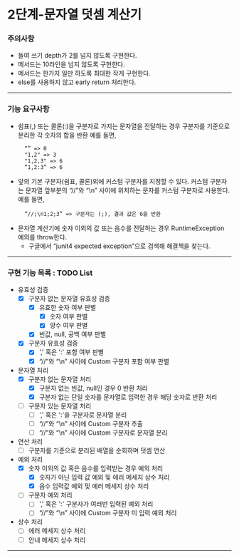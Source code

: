 2단계-문자열 덧셈 계산기
===
### 주의사항
- 들여 쓰기 depth가 2를 넘지 않도록 구현한다.
- 메서드는 10라인을 넘지 않도록 구현한다.
- 메서드는 한가지 일만 하도록 최대한 작게 구현한다. 
- else를 사용하지 않고 early return 처리한다.
---

### 기능 요구사항
- 쉼표(,) 또는 콜론(:)을 구분자로 가지는 문자열을 전달하는 경우 구분자를 기준으로 분리한 각 숫자의 합을 반환
  예를 들면, 
  ```
    “” => 0
    "1,2" => 3
    "1,2,3" => 6
    “1,2:3” => 6
  ``` 
- 앞의 기본 구분자(쉼표, 콜론)외에 커스텀 구분자를 지정할 수 있다. 커스텀 구분자는 문자열 앞부분의 “//”와 “\n” 사이에 위치하는 문자를 커스텀 구분자로 사용한다.
  예를 들면,
  ```
    “//;\n1;2;3” => 구분자는 (;), 결과 값은 6을 반환
  ``` 
- 문자열 계산기에 숫자 이외의 값 또는 음수를 전달하는 경우 RuntimeException 예외를 throw한다.
  - 구글에서 “junit4 expected exception”으로 검색해 해결책을 찾는다.
---

### 구현 기능 목록 : TODO List
- 유효성 검증
  - [x] 구분자 없는 문자열 유효성 검증
    - [x] 유효한 숫자 여부 판별
      - [x] 숫자 여부 판별
      - [x] 양수 여부 판별
    - [x] 빈값, null, 공백 여부 판별
  - [x] 구분자 유효성 검증
    - [x] ',' 혹은 ':' 포함 여부 판별
    - [x] “//”와 “\n” 사이에 Custom 구분자 포함 여부 판별
    
- 문자열 처리
  - [x] 구분자 없는 문자열 처리
    - [x] 구분자 없는 빈값, null인 경우 0 반환 처리
    - [x] 구분자 없는 단일 숫자를 문자열로 입력한 경우 해당 숫자로 반환 처리
  - [ ] 구분자 있는 문자열 처리
    - [ ] ',' 혹은 ':'을 구분자로 문자열 분리
    - [ ] “//”와 “\n” 사이에 Custom 구분자 추출
    - [ ] “//”와 “\n” 사이에 Custom 구분자로 문자열 분리
    
- 연산 처리
  - [ ] 구분자를 기준으로 분리된 배열을 순회하며 덧셈 연산
  
- 예외 처리
  - [x] 숫자 이외의 값 혹은 음수를 입력받는 경우 예외 처리
    - [x] 숫자가 아닌 입력 값 예외 및 에러 메세지 상수 처리
    - [x] 음수 입력값 예외 및 에러 메세지 상수 처리
  - [ ] 구분자 예외 처리
    - [ ] ',' 혹은 ':' 구분자가 여러번 입력된 예외 처리
    - [ ] “//”와 “\n” 사이에 Custom 구분자 미 입력 예외 처리
    
- 상수 처리
  - [ ] 에러 메세지 상수 처리
  - [ ] 안내 메세지 상수 처리
---